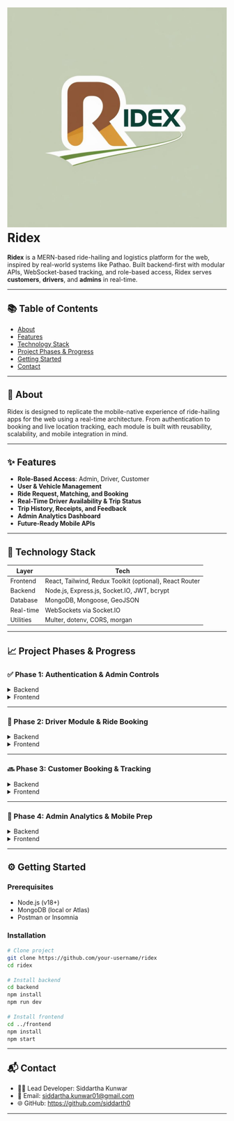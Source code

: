 
# ![Logo](./client/public/ridexlogo.png) Ridex

**Ridex** is a MERN-based ride-hailing and logistics platform for the web, inspired by real-world systems like Pathao. Built backend-first with modular APIs, WebSocket-based tracking, and role-based access, Ridex serves **customers**, **drivers**, and **admins** in real-time.

---

## 📚 Table of Contents

- [About](#about)
- [Features](#features)
- [Technology Stack](#technology-stack)
- [Project Phases & Progress](#project-phases--progress)
- [Getting Started](#getting-started)
- [Contact](#contact)

---

## 📖 About

Ridex is designed to replicate the mobile-native experience of ride-hailing apps for the web using a real-time architecture. From authentication to booking and live location tracking, each module is built with reusability, scalability, and mobile integration in mind.

---

## ✨ Features

- **Role-Based Access**: Admin, Driver, Customer
- **User & Vehicle Management**
- **Ride Request, Matching, and Booking**
- **Real-Time Driver Availability & Trip Status**
- **Trip History, Receipts, and Feedback**
- **Admin Analytics Dashboard**
- **Future-Ready Mobile APIs**

---

## 🧰 Technology Stack

| Layer       | Tech                          |
|-------------|-------------------------------|
| Frontend    | React, Tailwind, Redux Toolkit (optional), React Router |
| Backend     | Node.js, Express.js, Socket.IO, JWT, bcrypt |
| Database    | MongoDB, Mongoose, GeoJSON     |
| Real-time   | WebSockets via Socket.IO       |
| Utilities   | Multer, dotenv, CORS, morgan   |

---

## 📈 Project Phases & Progress

### ✅ Phase 1: Authentication & Admin Controls

<details>
<summary>Backend</summary>

- [x] Setup Express server and MongoDB connection  
- [x] User model with roles: `admin`, `driver`, `customer`  
- [x] JWT-based authentication system  
- [x] Password hashing (bcrypt)  
- [x] Auth middleware  
- [x] Role-based access control  
- [x] Admin-only routes for managing users  
- [x] Login activity logging  
</details>

<details>
<summary>Frontend</summary>

- [x] Auth pages (register, login)  
- [x] Token handling + Axios interceptor  
- [x] Admin dashboard: user management table  
- [x] Protected route guards  
- [x] Global state (Redux Toolkit or Context API)  
</details>

---

### 🚧 Phase 2: Driver Module & Ride Booking

<details>
<summary>Backend</summary>

- [x] Driver schema: profile, vehicle, availability  
- [x] Driver status toggle endpoint  
- [ ] Ride schema with lifecycle status  
- [ ] Matching logic (nearby driver selection)  
- [ ] Real-time status updates via Socket.IO  
- [ ] Trip history & ratings model  
</details>

<details>
<summary>Frontend</summary>

- [x] Driver dashboard UI  
- [x] Vehicle profile form  
- [ ] Live ride request view  
- [ ] Trip history page  
- [ ] WebSocket-based updates  
</details>

---

### 🔜 Phase 3: Customer Booking & Tracking

<details>
<summary>Backend</summary>

- [ ] Booking creation endpoint  
- [ ] Driver discovery via geolocation (GeoJSON)  
- [ ] Booking lifecycle & updates  
- [ ] Receipt & fare breakdown  
- [ ] Feedback + rating system  
</details>

<details>
<summary>Frontend</summary>

- [ ] Request Ride form  
- [ ] Live driver map with markers  
- [ ] Real-time ride tracking  
- [ ] Payment UI + Trip summary  
- [ ] Feedback & ratings submission  
</details>

---

### 🧪 Phase 4: Admin Analytics & Mobile Prep

<details>
<summary>Backend</summary>

- [ ] Aggregated stats (total trips, revenue, activity)  
- [ ] Reports + logs endpoints  
- [ ] FCM token storage for push notifications  
- [ ] Redis or similar for caching popular queries  
</details>

<details>
<summary>Frontend</summary>

- [ ] Analytics dashboards for admin  
- [ ] Notification UI & framework  
- [ ] Mobile responsiveness and testing  
</details>

---

## ⚙️ Getting Started

### Prerequisites

- Node.js (v18+)
- MongoDB (local or Atlas)
- Postman or Insomnia

### Installation

```bash
# Clone project
git clone https://github.com/your-username/ridex
cd ridex

# Install backend
cd backend
npm install
npm run dev

# Install frontend
cd ../frontend
npm install
npm start
```

---

## 📬 Contact

- 🧑‍💻 Lead Developer: Siddartha Kunwar 
- 📧 Email: siddartha.kunwar01@gmail.com 
- 🌐 GitHub: https://github.com/siddarth0

---
